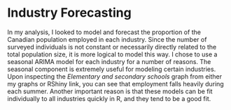 # Industry Forecasting

In my analysis, I looked to model and forecast the proportion of the Canadian population employed in each industry. Since the number of surveyed individuals is not constant or necessarily directly related to the total population size, it is more logical to model this way. I chose to use a seasonal ARIMA model for each industry for a number of reasons. The seasonal component is extremely useful for modeling certain industries. Upon inspecting the *Elementary and secondary schools* graph from either my graphs or RShiny link, you can see that employment falls heavily during each summer. Another important reason is that these models can be fit individually to all industries quickly in R, and they tend to be a good fit.
